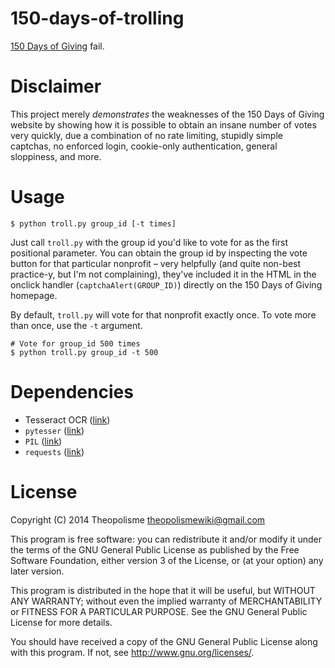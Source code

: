 150-days-of-trolling
====================

[150 Days of Giving](http://www.150daysofgiving.com/) fail.

Disclaimer
==========

This project merely *demonstrates* the weaknesses of the 150 Days of Giving website by showing how it is possible to obtain an insane number of votes very quickly, due a combination of no rate limiting, stupidly simple captchas, no enforced login, cookie-only authentication, general sloppiness, and more.

Usage
=====

```
$ python troll.py group_id [-t times]
```

Just call `troll.py` with the group id you'd like to vote for as the first positional parameter. You can obtain the group id by inspecting the vote button for that particular nonprofit &ndash; very helpfully (and quite non-best practice-y, but I'm not complaining), they've included it in the HTML in the onclick handler (`captchaAlert(GROUP_ID)`) directly on the 150 Days of Giving homepage.

By default, `troll.py` will vote for that nonprofit exactly once. To vote more than once, use the `-t` argument.

```
# Vote for group_id 500 times
$ python troll.py group_id -t 500
```

Dependencies
============

- Tesseract OCR ([link](https://code.google.com/p/tesseract-ocr/))
- `pytesser` ([link](https://code.google.com/p/pytesser/))
- `PIL` ([link](http://www.pythonware.com/products/pil/))
- `requests` ([link](http://docs.python-requests.org/en/latest/))

License
=======

Copyright (C) 2014 Theopolisme <theopolismewiki@gmail.com>

This program is free software: you can redistribute it and/or modify
it under the terms of the GNU General Public License as published by
the Free Software Foundation, either version 3 of the License, or
(at your option) any later version.

This program is distributed in the hope that it will be useful,
but WITHOUT ANY WARRANTY; without even the implied warranty of
MERCHANTABILITY or FITNESS FOR A PARTICULAR PURPOSE.  See the
GNU General Public License for more details.

You should have received a copy of the GNU General Public License
along with this program.  If not, see <http://www.gnu.org/licenses/>.


